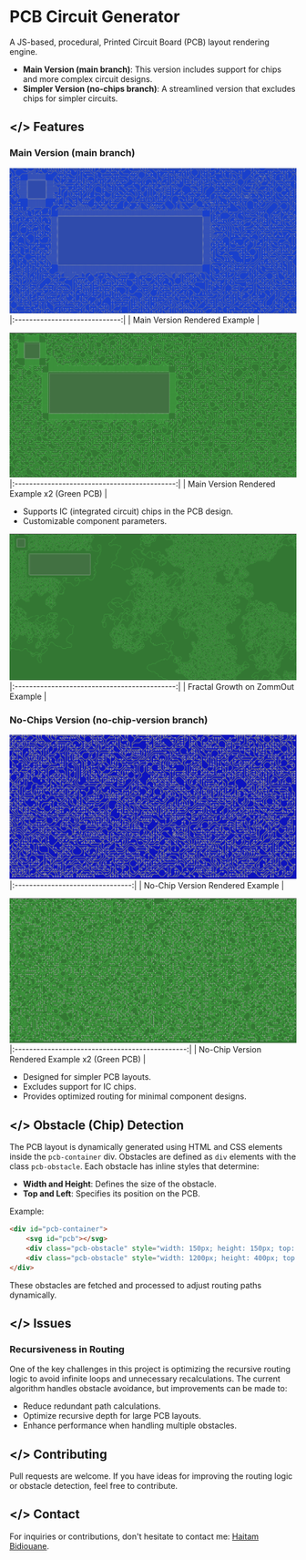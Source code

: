 # PCB Circuit Generator
A JS-based, procedural, Printed Circuit Board (PCB) layout rendering engine.
- **Main Version (main branch)**: This version includes support for chips and more complex circuit designs.
- **Simpler Version (no-chips branch)**: A streamlined version that excludes chips for simpler circuits.

## </> Features
### Main Version (main branch)
![Main Version Example 1](assets/branch1_blue.png)
|:-----------------------------:|
| Main Version Rendered Example |

![Main Version Example 2](assets/branch1_green_zoomedOut.png)
|:--------------------------------------------:|
| Main Version Rendered Example x2 (Green PCB) |

- Supports IC (integrated circuit) chips in the PCB design.
- Customizable component parameters.

![Fractal Growth on Zoom Out](assets/branch1_zoomedOut_Fractal.png)
|:--------------------------------------------:|
| Fractal Growth on ZommOut Example |

### No-Chips Version (no-chip-version branch)
![No-Chips Version Example 1](assets/branch2_blue.png)
|:--------------------------------:|
| No-Chip Version Rendered Example |

![No-Chips Version Example 2](assets/branch2_green.png)
|:-----------------------------------------------:|
| No-Chip Version Rendered Example x2 (Green PCB) |

- Designed for simpler PCB layouts.
- Excludes support for IC chips.
- Provides optimized routing for minimal component designs.

## </> Obstacle (Chip) Detection
The PCB layout is dynamically generated using HTML and CSS elements inside the `pcb-container` div. Obstacles are defined as `div` elements with the class `pcb-obstacle`. Each obstacle has inline styles that determine:
- **Width and Height**: Defines the size of the obstacle.
- **Top and Left**: Specifies its position on the PCB.

Example:
```html
<div id="pcb-container">
    <svg id="pcb"></svg>
    <div class="pcb-obstacle" style="width: 150px; height: 150px; top: 100px; left: 150px;"></div>
    <div class="pcb-obstacle" style="width: 1200px; height: 400px; top: 400px; left: 400px;"></div> 
</div>
```
These obstacles are fetched and processed to adjust routing paths dynamically.

## </> Issues
### Recursiveness in Routing
One of the key challenges in this project is optimizing the recursive routing logic to avoid infinite loops and unnecessary recalculations. The current algorithm handles obstacle avoidance, but improvements can be made to:
- Reduce redundant path calculations.
- Optimize recursive depth for large PCB layouts.
- Enhance performance when handling multiple obstacles.

## </> Contributing
Pull requests are welcome. If you have ideas for improving the routing logic or obstacle detection, feel free to contribute.

## </> Contact
For inquiries or contributions, don't hesitate to contact me: [Haitam Bidiouane](https://github.com/sch0penheimer).

